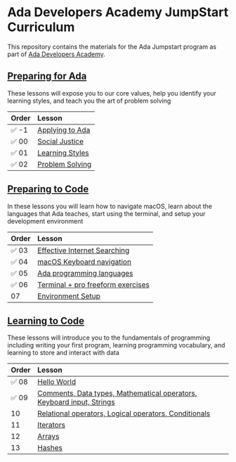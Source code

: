 # Ada Developers Academy JumpStart Curriculum
This repository contains the materials for the Ada Jumpstart program as part of [Ada Developers Academy](http://adadevelopersacademy.org/).

## [Preparing for Ada](./preparing-for-ada)
These lessons will expose you to our core values, help you identify your learning styles, and teach you the art of problem solving

| Order | Lesson |
| :--- | :--- |
| ✅ -1 | [Applying to Ada](./preparing-for-ada/applying-to-ada) |
| ✅ 00 | [Social Justice](./preparing-for-ada/social-justice/) |
| ✅ 01 | [Learning Styles](./preparing-for-ada/learning-styles/) |
| ✅ 02 | [Problem Solving](./preparing-for-ada/problem-solving/) |

## [Preparing to Code](./preparing-to-code)
In these lessons you will learn how to navigate macOS, learn about the languages that Ada teaches, start using the terminal, and setup your development environment

| Order | Lesson |
| :--- | :--- |
| ✅ 03 | [Effective Internet Searching](./preparing-to-code/internet-searching/) |
| ✅ 04 | [macOS Keyboard navigation](./preparing-to-code/keyboard-navigation/) |
| ✅ 05 | [Ada programming languages](./preparing-to-code/ada-languages) |
| ✅ 06 | [Terminal + pro freeform exercises](./preparing-to-code/terminal/) |
| 07 | [Environment Setup](./preparing-to-code/environment-setup/) |

## [Learning to Code](./learning-to-code)
These lessons will introduce you to the fundamentals of programming including writing your first program, learning programming vocabulary, and learning to store and interact with data

| Order | Lesson |
| :--- | :--- |
| ✅ 08 | [Hello World](./learning-to-code/hello-world/) |
| ✅ 09 | [Comments, Data types, Mathematical operators, Keyboard input, Strings](./learning-to-code/grammar/) |
| 10 | [Relational operators, Logical operators, Conditionals](./learning-to-code/programming-expressions/) |
| 11 | [Iterators](./learning-to-code/iterators/) |
| 12 | [Arrays](./learning-to-code/arrays) |
| 13 | [Hashes](./learning-to-code/hashes) |
